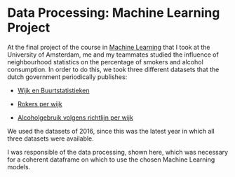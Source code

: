 # Data Processing: Machine Learning Project

At the final project of the course in [Machine Learning](https://studiegids.uva.nl/xmlpages/page/2019-2020-en/search-course/course/71327) that I took at the University of Amsterdam, me and my teammates studied the influence of neighbourhood statistics on the percentage of smokers and alcohol consumption. In order to do this, we took three different datasets that the dutch government periodically publishes:

- [Wijk en Buurtstatistieken](https://www.cbs.nl/nl-nl/reeksen/kerncijfers-wijken-en-buurten-2004-2020)

- [Rokers per wijk](https://www.volksgezondheidenzorg.info/onderwerp/roken/regionaal-internationaal/regionaal#node-rokers-wijk)

- [Alcoholgebruik volgens richtlijn per wijk](https://www.volksgezondheidenzorg.info/onderwerp/alcoholgebruik/regionaal-internationaal/regionaal#node-alcoholgebruik-volgens-richtlijn-ggd-regio)

We used the datasets of 2016, since this was the latest year in which all three datasets were available. 


I was responsible of the data processing, shown here, which was necessary for a coherent dataframe on which to use the chosen Machine Learning models. 
